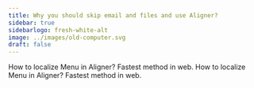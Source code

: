 ```yaml
---
title: Why you should skip email and files and use Aligner?
sidebar: true
sidebarlogo: fresh-white-alt
image: ../images/old-computer.svg
draft: false
---
```


How to localize Menu in Aligner? Fastest method in web. 
How to localize Menu in Aligner? Fastest method in web.